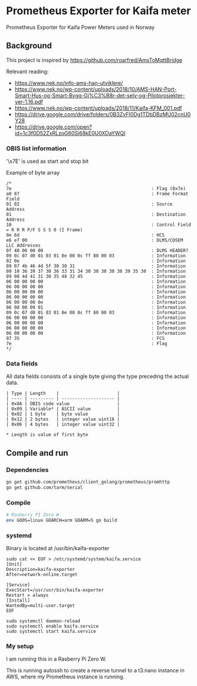 # Prometheus Exporter for Kaifa meter

Prometheus Exporter for Kaifa Power Meters used in Norway

## Background

This project is inspired by https://github.com/roarfred/AmsToMqttBridge

Relevant reading:
- https://www.nek.no/info-ams-han-utviklere/
- https://www.nek.no/wp-content/uploads/2018/10/AMS-HAN-Port-Smart-Hus-og-Smart-Bygg-Gj%C3%B8r-det-selv-og-Pilotprosjekter-ver-1.16.pdf
- https://www.nek.no/wp-content/uploads/2018/11/Kaifa-KFM_001.pdf
- https://drive.google.com/drive/folders/0B3ZvFI0Dg1TDbDBzMU02cnU0Y28
- https://drive.google.com/open?id=1c3f0D52ZxRLzoG60Sj68kE0U0XDaYWQI 

### OBIS list information

'\x7E' is used as start and stop bit

Example of byte array
```
/*
7e                                                     : Flag (0x7e)
a0 87                                                  : Frame Format Field
01 02                                                  : Source Address
01                                                     : Destination Address
10                                                     : Control Field = R R R P/F S S S 0 (I Frame)
9e 6d                                                  : HCS
e6 e7 00                                               : DLMS/COSEM LLC Addresses
0f 40 00 00 00                                         : DLMS HEADER?
09 0c 07 d0 01 03 01 0e 00 0c ff 80 00 03              : Information
02 0e                                                  : Information
09 07 4b 46 4d 5f 30 30 31                             : Information
09 10 36 39 37 30 36 33 31 34 30 30 30 30 30 39 35 30  : Information
09 08 4d 41 31 30 35 48 32 45                          : Information
06 00 00 00 00                                         : Information
06 00 00 00 00                                         : Information
06 00 00 00 00                                         : Information
06 00 00 00 00                                         : Information
06 00 00 00 0e                                         : Information
06 00 00 09 01                                         : Information
09 0c 07 d0 01 03 01 0e 00 0c ff 80 00 03              : Information
06 00 00 00 00                                         : Information
06 00 00 00 00                                         : Information
06 00 00 00 00                                         : Information
06 00 00 00 00                                         : Information
97 35                                                  : FCS
7e                                                     : Flag
*/
```

### Data fields

All data fields consists of a single byte giving the type preceding the actual data.

```
| Type | Length    |                      |
| ---- | --------- | -------------------- |
| 0x0A | OBIS code value                  |
| 0x09 | Variable* | ASCII value          |
| 0x02 | 1 byte    | byte value           |
| 0x12 | 2 bytes   | integer value uint16 |
| 0x06 | 4 bytes   | integer value uint32 |

* Length is value of first byte
```

## Compile and run

### Dependencies
```bash
go get github.com/prometheus/client_golang/prometheus/promhttp
go get github.com/tarm/serial
```

### Compile
```bash
# Rasberry PI Zero W
env GOOS=linux GOARCH=arm GOARM=5 go build
```

### systemd
Binary is located at /usr/bin/kaifa-exporter

```
sudo cat << EOF > /etc/systemd/system/kaifa.service
[Unit] 
Description=kaifa-exporter 
After=network-online.target

[Service] 
ExecStart=/usr/usr/bin/kaifa-exporter
Restart = always
[Install] 
WantedBy=multi-user.target
EOF

sudo systemctl daemon-reload
sudo systemctl enable kaifa.service
sudo systemctl start kaifa.service
```

### My setup
I am running this in a Rasberry Pi Zero W.

This is running autossh to create a reverse tunnel to a t3.nano instance in AWS, where my Prometheus instance is running.
